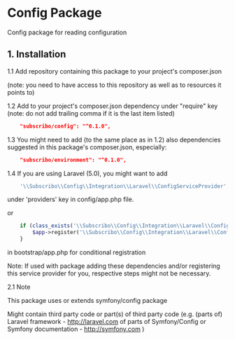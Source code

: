 # Config Package

Config package for reading configuration

## 1. Installation

1.1 Add repository containing this package to your project's composer.json

(note: you need to have access to this repository as well as to resources it points to)

1.2 Add to your project's composer.json dependency under "require" key
(note: do not add trailing comma if it is the last item listed)

```json
    "subscribo/config": "^0.1.0",
```

1.3 You might need to add (to the same place as in 1.2) also dependencies suggested in this package's composer.json, especially:

```json
    "subscribo/environment": "^0.1.0",
```

1.4 If you are using Laravel (5.0), you might want to add

```php
    '\\Subscribo\\Config\\Integration\\Laravel\\ConfigServiceProvider',
```

under 'providers' key in config/app.php file.

or

```php
    if (class_exists('\\Subscribo\\Config\\Integration\\Laravel\\ConfigServiceProvider')) {
        $app->register('\\Subscribo\\Config\\Integration\\Laravel\\ConfigServiceProvider');
    }
```

in bootstrap/app.php for conditional registration

Note: If used with package adding these dependencies and/or registering this service provider for you, respective steps might not be necessary.

2.1 Note

This package uses or extends symfony/config package

Might contain third party code or part(s) of third party code
(e.g. (parts of) Laravel framework - http://laravel.com
of parts of Symfony/Config or Symfony documentation - http://symfony.com )

